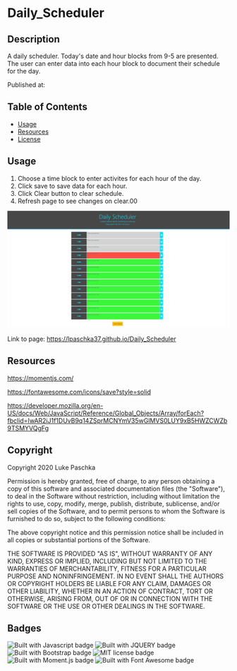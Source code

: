 # Daily_Scheduler

## Description 

A daily scheduler. Today's date and hour blocks from 9-5 are presented. The user can enter data into each hour block to document their schedule for the day.

Published at: 

## Table of Contents

* [Usage](#usage)
* [Resources](#resources)
* [License](#license)


## Usage 

1. Choose a time block to enter activites for each hour of the day.
2. Click save to save data for each hour.
3. Click Clear button to clear schedule.
4. Refresh page to see changes on clear.00

![Screenshot of schedule](./assets/Daily_Scheduler.png)

Link to page: https://lpaschka37.github.io/Daily_Scheduler


## Resources

https://momentjs.com/

https://fontawesome.com/icons/save?style=solid

https://developer.mozilla.org/en-US/docs/Web/JavaScript/Reference/Global_Objects/Array/forEach?fbclid=IwAR2iJ1f1DUvB9q14ZSprMCNYmV35wGlMVS0LUY9xB5HWZCWZb9TSMYVQgFg <br>


## Copyright

Copyright 2020 Luke Paschka

Permission is hereby granted, free of charge, to any person obtaining a copy of this software and associated documentation files (the "Software"), to deal in the Software without restriction, including without limitation the rights to use, copy, modify, merge, publish, distribute, sublicense, and/or sell copies of the Software, and to permit persons to whom the Software is furnished to do so, subject to the following conditions:

The above copyright notice and this permission notice shall be included in all copies or substantial portions of the Software.

THE SOFTWARE IS PROVIDED "AS IS", WITHOUT WARRANTY OF ANY KIND, EXPRESS OR IMPLIED, INCLUDING BUT NOT LIMITED TO THE WARRANTIES OF MERCHANTABILITY, FITNESS FOR A PARTICULAR PURPOSE AND NONINFRINGEMENT. IN NO EVENT SHALL THE AUTHORS OR COPYRIGHT HOLDERS BE LIABLE FOR ANY CLAIM, DAMAGES OR OTHER LIABILITY, WHETHER IN AN ACTION OF CONTRACT, TORT OR OTHERWISE, ARISING FROM, OUT OF OR IN CONNECTION WITH THE SOFTWARE OR THE USE OR OTHER DEALINGS IN THE SOFTWARE.

## Badges

![Built with Javascript badge](https://img.shields.io/badge/Built_with-Javascript-green)
![Built with JQUERY badge](https://img.shields.io/badge/Built_with-jQuery-orange)
![Built with Bootstrap badge](https://img.shields.io/badge/Built_with-Bootstrap-red)
![MIT license badge](https://img.shields.io/badge/License-MIT-blue)
![Built with Moment.js badge](https://img.shields.io/badge/Built_with-Moment.js-yellow)
![Built with Font Awesome badge](https://img.shields.io/badge/Built_with-Font_Awesome-purple)